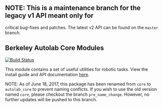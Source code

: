 ## NOTE: This is a maintenance branch for the legacy v1 API meant only for
critical bug-fixes and patches. The latest v2 API can be found on the `master`
branch.

## Berkeley Autolab Core Modules

[![Build Status](https://travis-ci.org/BerkeleyAutomation/autolab_core.svg?branch=master)](https://travis-ci.org/BerkeleyAutomation/autolab_core)

This module contains a set of useful utilities for robotic tasks.
View the install guide and API documentation
[here](https://BerkeleyAutomation.github.io/autolab_core).

NOTE: As of June 18, 2017, this package has been renamed from `core` to `autolab_core` to prevent naming conflicts.
If you wish to use the old version named `core`, please checkout the branch `pre_name_change`.
However, no further updates will be pushed to this branch.
